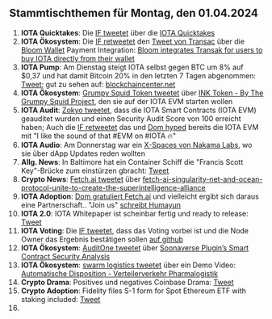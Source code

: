 ## Stammtischthemen für Montag, den 01.04.2024

1. **IOTA Quicktakes**: Die [IF tweetet](https://x.com/iota/status/1772201836205715790?s=20) über die [IOTA Quicktakes]()
2. **IOTA Ökosystem**: Die [IF retweetet](https://x.com/iota/status/1772510902442500574?s=20) den [Tweet von Transac](https://x.com/Transak/status/1772314314822594813?s=20) über die [Bloom Wallet](https://twitter.com/bloomwalletio) Payment Integration: [Bloom integrates Transak for users to buy IOTA directly from their wallet](https://transak.com/blog/bloom-integrates-transak-for-users-to-buy-iota)
3. **IOTA Pump**: Am Dienstag steigt IOTA selbst gegen BTC um 8% auf $0,37 und hat damit Bitcoin 20% in den letzten 7 Tagen abgenommen: [Tweet](https://x.com/Vrom14286662/status/1772532208193896877?s=20); gut zu sehen auf: [blockchaincenter.net](https://www.blockchaincenter.net/)
4. **IOTA Ökosystem**: [Grumpy Squid Token tweetet](https://x.com/Grumpy__Squid/status/1772341340069662767?s=20) über [INK Token - By The Grumpy Squid Project](https://medium.com/@munkiiminter/ink-token-90b7f643fa15), den sie auf der IOTA EVM starten wollen
5. **IOTA Audit**: [Zokyo tweetet](https://x.com/zokyo_io/status/1772582213978116277?s=20), dass die IOTA Smart Contracts (IOTA EVM) geauditet wurden und einen Security Audit Score von 100 erreicht haben; Auch die [IF retweetet](https://x.com/iota/status/1772583890860884308?s=20) das und [Dom hyped](https://x.com/DomSchiener/status/1772587071376433540?s=20) bereits die IOTA EVM mit "I like the sound of that #EVM on #IOTA 🔥"
6. **IOTA Audio**: Am Donnerstag war ein [X-Spaces von Nakama Labs](https://x.com/hoss_crypto/status/1772993492840526093?s=20), wo sie über dApp Updates reden wollten
7. **Allg. News**: In Baltimore hat ein Container Schiff die "Francis Scott Key"-Brücke zum einstürzen gbracht: [Tweet](https://x.com/Morbidful/status/1772548669272723954?s=20)
8. **Crypto News**: [Fetch.ai tweetet](https://x.com/Fetch_ai/status/1772980804496290083?s=20) über [fetch-ai-singularity-net-and-ocean-protocol-unite-to-create-the-superintelligence-alliance](https://fetch.ai/blog/fetch-ai-singularity-net-and-ocean-protocol-unite-to-create-the-superintelligence-alliance)
9. **IOTA Adoption**: [Dom gratuliert Fetch.ai](https://x.com/DomSchiener/status/1773015829900042700?s=20) und vielleicht ergibt sich daraus eine Partnerschaft.. "Join us" [schreibt Humayun](https://x.com/HMsheikh4/status/1772995245040427462?s=20)
10. **IOTA 2.0**: IOTA Whitepaper ist scheinbar fertig und ready to release: [Tweet](https://x.com/Hensel65003504/status/1772970358708011254?s=20)
11. **IOTA Voting**: Die [IF tweetet](https://x.com/iota/status/1772893706720317746?s=20), dass das Voting vorbei ist und die Node Owner das Ergebnis bestätigen sollen [auf github](https://github.com/iota-community/governance-participation-events/pull/9)
12. **IOTA Ökosystem**: [AuditOne tweetet](https://x.com/auditone_team/status/1772948159834005851?s=20) über [Soonaverse Plugin’s Smart Contract Security Analysis](https://www.youtube.com/watch?v=JYImDKL1RP0)
13. **IOTA Ökosystem**: [swarm logistics tweetet](https://x.com/SwarmLogistics/status/1773024887365341528?s=20) über ein Demo Video: [Automatische Disposition - Verteilerverkehr Pharmalogistik](https://www.youtube.com/watch?v=JbjVybJDU20)
14. **Crypto Drama**: Positives und negatives Coinbase Drama: [Tweet](https://x.com/hoss_crypto/status/1772993492840526093?s=20)
15. **Crypto Adoption**: Fidelity files S-1 form for Spot Ethereum ETF with staking included: [Tweet](https://x.com/WatcherGuru/status/1772999593577390172?s=20)
16. 
